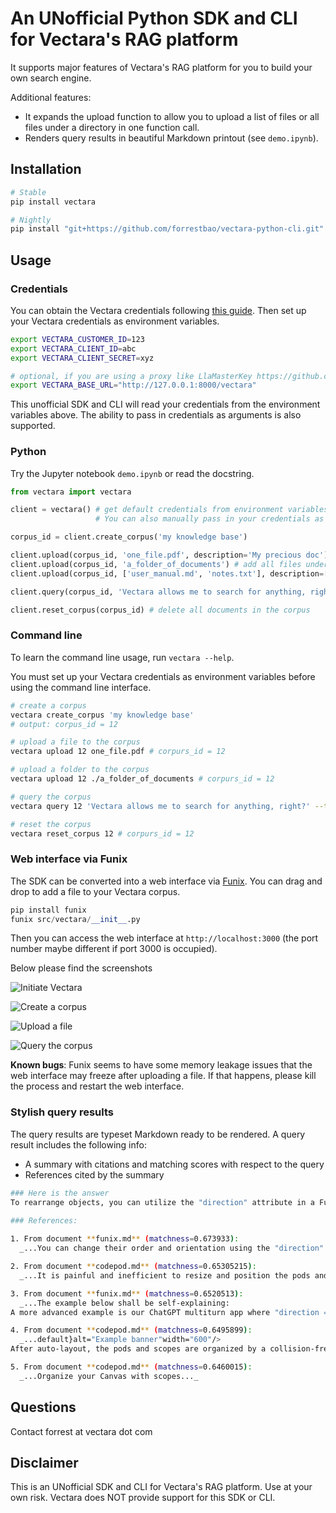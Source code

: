 # An UNofficial Python SDK and CLI for Vectara's RAG platform 

It supports major features of Vectara's RAG platform for you to build your own search engine. 

Additional features: 
* It expands the upload function to allow you to upload a list of files or all files under a directory in one function call. 
* Renders query results in beautiful Markdown printout (see `demo.ipynb`).

## Installation

```bash
# Stable
pip install vectara

# Nightly
pip install "git+https://github.com/forrestbao/vectara-python-cli.git"
```

## Usage 

### Credentials

You can obtain the Vectara credentials following [this guide](https://docs.vectara.com/docs/learn/authentication/oauth-2). 
Then set up your Vectara credentials as environment variables. 

```bash
export VECTARA_CUSTOMER_ID=123
export VECTARA_CLIENT_ID=abc
export VECTARA_CLIENT_SECRET=xyz

# optional, if you are using a proxy like LlaMasterKey https://github.com/TexteaInc/LlaMasterKey/
export VECTARA_BASE_URL="http://127.0.0.1:8000/vectara"
```

This unofficial SDK and CLI will read your credentials from the environment variables above. The ability to pass in credentials as arguments is also supported.

### Python 
Try the Jupyter notebook `demo.ipynb` or read the docstring. 

```python
from vectara import vectara

client = vectara() # get default credentials from environment variables 
                   # You can also manually pass in your credentials as arguments

corpus_id = client.create_corpus('my knowledge base')

client.upload(corpus_id, 'one_file.pdf', description='My precious doc')  # add one file to the corpus 
client.upload(corpus_id, 'a_folder_of_documents') # add all files under a folder to the corpus
client.upload(corpus_id, ['user_manual.md', 'notes.txt'], description=['user manual', 'my memory']) # add a list of files to the corpus

client.query(corpus_id, 'Vectara allows me to search for anything, right?', top_k=5) # query the corpus for top 5 answers

client.reset_corpus(corpus_id) # delete all documents in the corpus
```

### Command line 
To learn the command line usage, run `vectara --help`. 

You must set up your Vectara credentials as environment variables before using the command line interface. 
    
```bash
# create a corpus
vectara create_corpus 'my knowledge base'
# output: corpus_id = 12

# upload a file to the corpus
vectara upload 12 one_file.pdf # corpurs_id = 12

# upload a folder to the corpus
vectara upload 12 ./a_folder_of_documents # corpurs_id = 12

# query the corpus
vectara query 12 'Vectara allows me to search for anything, right?' --top_k=5  # corpurs_id = 12

# reset the corpus
vectara reset_corpus 12 # corpurs_id = 12
```

### Web interface via Funix

The SDK can be converted into a web interface via [Funix](http://funix.io). You can drag and drop to add a file to your Vectara corpus. 

```python
pip install funix
funix src/vectara/__init__.py 
```

Then you can access the web interface at `http://localhost:3000` (the port number maybe different if port 3000 is occupied).

Below please find the screenshots 

![Initiate Vectara](./screenshots/initiate.png)

![Create a corpus](./screenshots/create_corpus.png)

![Upload a file](./screenshots/upload.gif)

![Query the corpus](./screenshots/query.png)

**Known bugs**: Funix seems to have some memory leakage issues that the web interface may freeze after uploading a file. If that happens, please kill the process and restart the web interface.

### Stylish query results

The query results are typeset Markdown ready to be rendered. A query result includes the following info: 
* A summary with citations and matching scores with respect to the query
* References cited by the summary


```bash
### Here is the answer
To rearrange objects, you can utilize the "direction" attribute in a Funix decorator [1]. Manually resizing and positioning objects can be a tedious and inefficient process [2]. Another approach is to use a collision-free algorithm for auto-layout, where scopes will be resized to fit the objects inside [4]. An example of arranging objects in a column-reverse direction can be seen in the ChatGPT multiturn app [3]. Additionally, organizing your canvas with scopes can help in rearranging objects effectively [5]. Remember to experiment with these methods to find the best arrangement for your specific needs.

### References:
    
1. From document **funix.md** (matchness=0.673933):
  _...You can change their order and orientation using the "direction" attribute in a Funix decorator...._

2. From document **codepod.md** (matchness=0.65305215):
  _...It is painful and inefficient to resize and position the pods and scopes manually...._

3. From document **funix.md** (matchness=0.6520513):
  _...The example below shall be self-explaining:
A more advanced example is our ChatGPT multiturn app where "direction = "column-reverse"" so the message you type stays at the bottom...._

4. From document **codepod.md** (matchness=0.6495899):
  _...default}alt="Example banner"width="600"/>
After auto-layout, the pods and scopes are organized by a collision-free algorithm, and the scopes will be resized to fit the pods inside...._

5. From document **codepod.md** (matchness=0.6460015):
  _...Organize your Canvas with scopes..._
```

## Questions
Contact forrest at vectara dot com 

## Disclaimer
This is an UNofficial SDK and CLI for Vectara's RAG platform.
Use at your own risk.
Vectara does NOT provide support for this SDK or CLI.